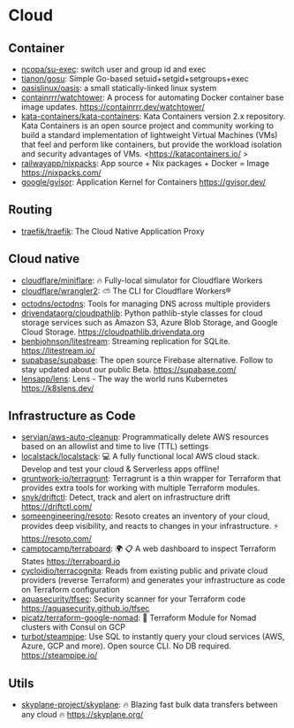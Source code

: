 # Cloud

## Container

- [ncopa/su-exec](https://github.com/ncopa/su-exec): switch user and group id
  and exec
- [tianon/gosu](https://github.com/tianon/gosu): Simple Go-based
  setuid+setgid+setgroups+exec
- [oasislinux/oasis](https://github.com/oasislinux/oasis): a small
  statically-linked linux system
- [containrrr/watchtower](https://github.com/containrrr/watchtower): A process
  for automating Docker container base image updates.
  <https://containrrr.dev/watchtower/>
- [kata-containers/kata-containers](https://github.com/kata-containers/kata-containers):
  Kata Containers version 2.x repository. Kata Containers is an open source
  project and community working to build a standard implementation of
  lightweight Virtual Machines (VMs) that feel and perform like containers, but
  provide the workload isolation and security advantages of VMs.
  <https://katacontainers.io/ >
- [railwayapp/nixpacks](https://github.com/railwayapp/nixpacks): App source +
  Nix packages + Docker = Image <https://nixpacks.com/>
- [google/gvisor](https://github.com/google/gvisor): Application Kernel for
  Containers <https://gvisor.dev/>

## Routing

- [traefik/traefik](https://github.com/traefik/traefik): The Cloud Native
  Application Proxy

## Cloud native

- [cloudflare/miniflare](https://github.com/cloudflare/miniflare): 🔥
  Fully-local simulator for Cloudflare Workers
- [cloudflare/wrangler2](https://github.com/cloudflare/wrangler2): ⛅️ The CLI
  for Cloudflare Workers®
- [octodns/octodns](https://github.com/octodns/octodns): Tools for managing DNS
  across multiple providers
- [drivendataorg/cloudpathlib](https://github.com/drivendataorg/cloudpathlib):
  Python pathlib-style classes for cloud storage services such as Amazon S3,
  Azure Blob Storage, and Google Cloud Storage.
  <https://cloudpathlib.drivendata.org>
- [benbjohnson/litestream](https://github.com/benbjohnson/litestream): Streaming
  replication for SQLite. <https://litestream.io/>
- [supabase/supabase](https://github.com/supabase/supabase): The open source
  Firebase alternative. Follow to stay updated about our public Beta.
  <https://supabase.com/>
- [lensapp/lens](https://github.com/lensapp/lens): Lens - The way the world runs
  Kubernetes <https://k8slens.dev/>

## Infrastructure as Code

- [servian/aws-auto-cleanup](https://github.com/servian/aws-auto-cleanup):
  Programmatically delete AWS resources based on an allowlist and time to live
  (TTL) settings
- [localstack/localstack](https://github.com/localstack/localstack): 💻 A fully
  functional local AWS cloud stack. Develop and test your cloud & Serverless
  apps offline!
- [gruntwork-io/terragrunt](https://github.com/gruntwork-io/terragrunt):
  Terragrunt is a thin wrapper for Terraform that provides extra tools for
  working with multiple Terraform modules.
- [snyk/driftctl](https://github.com/snyk/driftctl): Detect, track and alert on
  infrastructure drift <https://driftctl.com/>
- [someengineering/resoto](https://github.com/someengineering/resoto): Resoto
  creates an inventory of your cloud, provides deep visibility, and reacts to
  changes in your infrastructure. ⚡️ <https://resoto.com/>
- [camptocamp/terraboard](https://github.com/camptocamp/terraboard): 🌍 📋 A web
  dashboard to inspect Terraform States <https://terraboard.io>
- [cycloidio/terracognita](https://github.com/cycloidio/terracognita): Reads
  from existing public and private cloud providers (reverse Terraform) and
  generates your infrastructure as code on Terraform configuration
- [aquasecurity/tfsec](https://github.com/aquasecurity/tfsec): Security scanner
  for your Terraform code <https://aquasecurity.github.io/tfsec>
- [picatz/terraform-google-nomad](https://github.com/picatz/terraform-google-nomad):
  📗 Terraform Module for Nomad clusters with Consul on GCP
- [turbot/steampipe](https://github.com/turbot/steampipe): Use SQL to instantly
  query your cloud services (AWS, Azure, GCP and more). Open source CLI. No DB
  required. <https://steampipe.io/>

## Utils

- [skyplane-project/skyplane](https://github.com/skyplane-project/skyplane): 🔥
  Blazing fast bulk data transfers between any cloud 🔥 <https://skyplane.org/>
